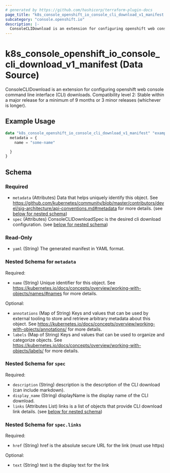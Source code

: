 ```yaml
---
# generated by https://github.com/hashicorp/terraform-plugin-docs
page_title: "k8s_console_openshift_io_console_cli_download_v1_manifest Data Source - terraform-provider-k8s"
subcategory: "console.openshift.io"
description: |-
  ConsoleCLIDownload is an extension for configuring openshift web console command line interface (CLI) downloads.  Compatibility level 2: Stable within a major release for a minimum of 9 months or 3 minor releases (whichever is longer).
---
```


# k8s_console_openshift_io_console_cli_download_v1_manifest (Data Source)

ConsoleCLIDownload is an extension for configuring openshift web console command line interface (CLI) downloads.  Compatibility level 2: Stable within a major release for a minimum of 9 months or 3 minor releases (whichever is longer).

## Example Usage

```terraform
data "k8s_console_openshift_io_console_cli_download_v1_manifest" "example" {
  metadata = {
    name = "some-name"

  }
}
```

<!-- schema generated by tfplugindocs -->
## Schema

### Required

- `metadata` (Attributes) Data that helps uniquely identify this object. See https://github.com/kubernetes/community/blob/master/contributors/devel/sig-architecture/api-conventions.md#metadata for more details. (see [below for nested schema](#nestedatt--metadata))
- `spec` (Attributes) ConsoleCLIDownloadSpec is the desired cli download configuration. (see [below for nested schema](#nestedatt--spec))

### Read-Only

- `yaml` (String) The generated manifest in YAML format.

<a id="nestedatt--metadata"></a>
### Nested Schema for `metadata`

Required:

- `name` (String) Unique identifier for this object. See https://kubernetes.io/docs/concepts/overview/working-with-objects/names/#names for more details.

Optional:

- `annotations` (Map of String) Keys and values that can be used by external tooling to store and retrieve arbitrary metadata about this object. See https://kubernetes.io/docs/concepts/overview/working-with-objects/annotations/ for more details.
- `labels` (Map of String) Keys and values that can be used to organize and categorize objects. See https://kubernetes.io/docs/concepts/overview/working-with-objects/labels/ for more details.


<a id="nestedatt--spec"></a>
### Nested Schema for `spec`

Required:

- `description` (String) description is the description of the CLI download (can include markdown).
- `display_name` (String) displayName is the display name of the CLI download.
- `links` (Attributes List) links is a list of objects that provide CLI download link details. (see [below for nested schema](#nestedatt--spec--links))

<a id="nestedatt--spec--links"></a>
### Nested Schema for `spec.links`

Required:

- `href` (String) href is the absolute secure URL for the link (must use https)

Optional:

- `text` (String) text is the display text for the link
